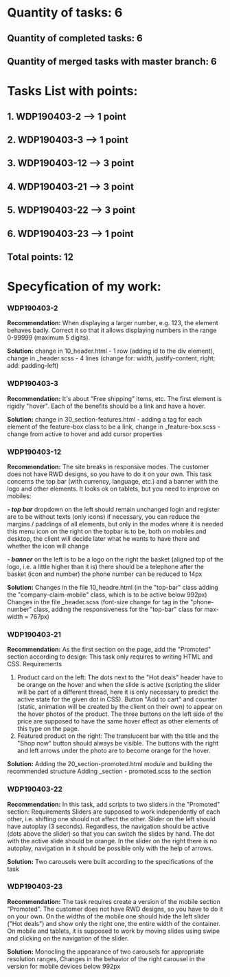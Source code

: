 # Quantity of tasks: 6
## Quantity of completed tasks: 6
## Quantity of merged tasks with master branch: 6
# Tasks List with points:
## 1. WDP190403-2 --> 1 point 
## 2. WDP190403-3 --> 1 point
## 3. WDP190403-12 --> 3 point
## 4. WDP190403-21 --> 3 point
## 5. WDP190403-22 --> 3 point
## 6. WDP190403-23 --> 1 point
## Total points: 12
# Specyfication of my work:
### WDP190403-2
  **Recommendation:** When displaying a larger number, e.g. 123, the element behaves badly. Correct it so that it allows displaying numbers in the range 0-99999 (maximum 5 digits).
  
  **Solution:** change in 10_header.html - 1 row (adding id to the div element),
                change in _header.scss - 4 lines (change for: width, justify-content, right; add: padding-left)
### WDP190403-3
  **Recommendation:** It's about "Free shipping" items, etc. The first element is rigidly "hover". Each of the benefits should be a link and have a hover.

**Solution:** change in 30_section-features.html - adding a tag for each element of the feature-box class to be a link,
change in _feature-box.scss - change from active to hover and add cursor properties

### WDP190403-12
  **Recommendation:** The site breaks in responsive modes. The customer does not have RWD designs, so you have to do it on your own.
This task concerns the top bar (with currency, language, etc.) and a banner with the logo and other elements.
It looks ok on tablets, but you need to improve on mobiles:

**_- top bar_**
dropdown on the left should remain unchanged
login and register are to be without texts (only icons)
if necessary, you can reduce the margins / paddings of all elements, but only in the modes where it is needed
this menu icon on the right on the topbar is to be, both on mobiles and desktop, the client will decide later what he wants to have there and whether the icon will change

**_- banner_**
on the left is to be a logo
on the right the basket (aligned top of the logo, i.e. a little higher than it is)
there should be a telephone after the basket (icon and number)
the phone number can be reduced to 14px

**Solution:** Changes in the file 10_headre.html (in the "top-bar" class adding the "company-claim-mobile" class, which is to be active below 992px)
Changes in the file _header.scss (font-size change for tag
in the "phone-number" class, adding the responsiveness for the "top-bar" class for max-width = 767px)

### WDP190403-21
**Recommendation:** As the first section on the page, add the "Promoted" section according to design:
This task only requires to writing HTML and CSS.
Requirements
1. Product card on the left:
The dots next to the "Hot deals" header have to be orange on the hover and when the slide is active (scripting the slider will be part of a different thread, here it is only necessary to predict the active state for the given dot in CSS).
Button "Add to cart" and counter (static, animation will be created by the client on their own) to appear on the hover photos of the product.
The three buttons on the left side of the price are supposed to have the same hover effect as other elements of this type on the page.
2. Featured product on the right:
The translucent bar with the title and the "Shop now" button should always be visible.
The buttons with the right and left arrows under the photo are to become orange for the hover.

**Solution:** Adding the 20_section-promoted.html module and building the recommended structure
Adding _section - promoted.scss to the section

### WDP190403-22
**Recommendation:** In this task, add scripts to two sliders in the "Promoted" section:
Requirements
Sliders are supposed to work independently of each other, i.e. shifting one should not affect the other.
Slider on the left should have autoplay (3 seconds). Regardless, the navigation should be active (dots above the slider) so that you can switch the slides by hand. The dot with the active slide should be orange.
In the slider on the right there is no autoplay, navigation in it should be possible only with the help of arrows.

**Solution:** Two carousels were built according to the specifications of the task

### WDP190403-23
**Recommendation:** The task requires create a version of the mobile section "Promoted". The customer does not have RWD designs, so you have to do it on your own.
On the widths of the mobile one should hide the left slider ("Hot deals") and show only the right one, the entire width of the container.
On mobile and tablets, it is supposed to work by moving slides using swipe and clicking on the navigation of the slider.

**Solution:** Monocling the appearance of two carousels for appropriate resolution ranges,
Changes in the behavior of the right carousel in the version for mobile devices below 992px

